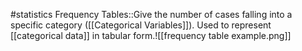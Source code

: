 #statistics 
Frequency Tables::Give the number of cases falling into a specific category ([[Categorical Variables]]). Used to represent [[categorical data]] in tabular form.![[frequency table example.png]]